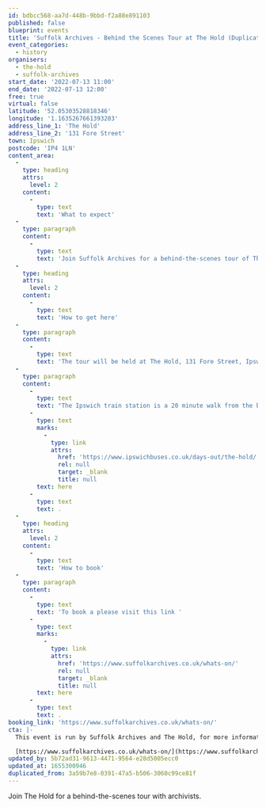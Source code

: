 ```yaml
---
id: bdbcc568-aa7d-448b-9bbd-f2a88e891103
published: false
blueprint: events
title: 'Suffolk Archives - Behind the Scenes Tour at The Hold (Duplicated)'
event_categories:
  - history
organisers:
  - the-hold
  - suffolk-archives
start_date: '2022-07-13 11:00'
end_date: '2022-07-13 12:00'
free: true
virtual: false
latitude: '52.05303528818346'
longitude: '1.1635267661393203'
address_line_1: 'The Hold'
address_line_2: '131 Fore Street'
town: Ipswich
postcode: 'IP4 1LN'
content_area:
  -
    type: heading
    attrs:
      level: 2
    content:
      -
        type: text
        text: 'What to expect'
  -
    type: paragraph
    content:
      -
        type: text
        text: 'Join Suffolk Archives for a behind-the-scenes tour of The Hold with their archivists. See the award-nominated new archive building and experience collections in their natural habitat.'
  -
    type: heading
    attrs:
      level: 2
    content:
      -
        type: text
        text: 'How to get here'
  -
    type: paragraph
    content:
      -
        type: text
        text: 'The tour will be held at The Hold, 131 Fore Street, Ipswich. '
  -
    type: paragraph
    content:
      -
        type: text
        text: "The Ipswich train station is a 20 minute walk from the building and if you're travelling by bus then find out which bus routes you can take to get you to The Hold "
      -
        type: text
        marks:
          -
            type: link
            attrs:
              href: 'https://www.ipswichbuses.co.uk/days-out/the-hold/'
              rel: null
              target: _blank
              title: null
        text: here
      -
        type: text
        text: .
  -
    type: heading
    attrs:
      level: 2
    content:
      -
        type: text
        text: 'How to book'
  -
    type: paragraph
    content:
      -
        type: text
        text: 'To book a please visit this link '
      -
        type: text
        marks:
          -
            type: link
            attrs:
              href: 'https://www.suffolkarchives.co.uk/whats-on/'
              rel: null
              target: _blank
              title: null
        text: here
      -
        type: text
        text: .
booking_link: 'https://www.suffolkarchives.co.uk/whats-on/'
cta: |-
  This event is run by Suffolk Archives and The Hold, for more information please get in touch via:

  [https://www.suffolkarchives.co.uk/whats-on/](https://www.suffolkarchives.co.uk/whats-on/)
updated_by: 5b72ad31-9613-4471-9564-e28d5005ecc0
updated_at: 1655300946
duplicated_from: 3a59b7e8-0391-47a5-b506-3060c99ce81f
---
```

Join The Hold for a behind-the-scenes tour with archivists.